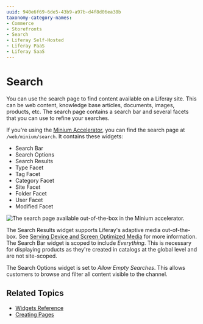 ```yaml
---
uuid: 940e6f69-6de5-43b9-a97b-d4f8d06ea38b
taxonomy-category-names:
- Commerce
- Storefronts
- Search
- Liferay Self-Hosted
- Liferay PaaS
- Liferay SaaS
---
```

# Search

You can use the search page to find content available on a Liferay site. This can be web content, knowledge base articles, documents, images, products, etc. The search page contains a search bar and several facets that you can use to refine your searches.

If you're using the [Minium Accelerator](../../starting-a-store/using-the-minium-accelerator-to-jump-start-your-b2b-store.md), you can find the search page at `/web/minium/search`. It contains these widgets:

* Search Bar
* Search Options
* Search Results
* Type Facet
* Tag Facet
* Category Facet
* Site Facet
* Folder Facet
* User Facet
* Modified Facet

![The search page available out-of-the-box in the Minium accelerator.](./search/images/01.png)

The Search Results widget supports Liferay's adaptive media out-of-the-box. See [Serving Device and Screen Optimized Media](https://learn.liferay.com/w/dxp/content-authoring-and-management/documents-and-media/publishing-and-sharing/serving-device-and-screen-optimized-media) for more information. The Search Bar widget is scoped to include _Everything_. This is necessary for displaying products as they're created in catalogs at the global level and are not site-scoped. 

The Search Options widget is set to _Allow Empty Searches_. This allows customers to browse and filter all content visible to the channel.

## Related Topics

* [Widgets Reference](../liferay-commerce-widgets/widgets-reference.md)
* [Creating Pages](https://help.liferay.com/hc/en-us/articles/360018171291-Creating-Pages)
